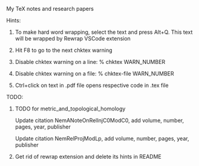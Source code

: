 My TeX notes and research papers

Hints:

1. To make hard word wrapping, select the text and press Alt+Q. This text will be
wrapped by Rewrap VSCode extension

2. Hit F8 to go to the next chktex warning

3. Disable chktex warning on a line: % chktex WARN_NUMBER

4. Disable chktex warning on a file: % chktex-file WARN_NUMBER

5. Ctrl+click on text in .pdf file opens respective code in .tex file

TODO:

1. TODO for metric_and_topological_homology 
    
    Update citation NemANoteOnRelInjC0ModC0, add volume, number, pages, 
    year, publisher
    
    Update citation NemRelProjModLp, add volume, number, pages, 
    year, publisher

2. Get rid of rewrap extension and delete its hints in README